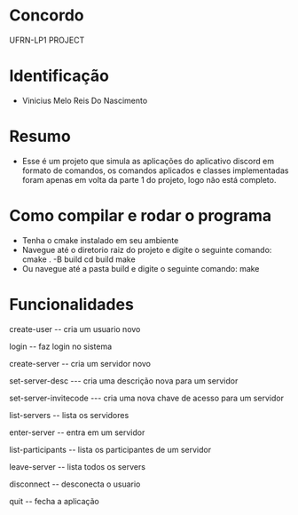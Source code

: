 # Concordo
UFRN-LP1 PROJECT

# Identificação
- Vinicius Melo Reis Do Nascimento

# Resumo
- Esse é um projeto que simula as aplicações do aplicativo discord em formato de comandos, os comandos aplicados e classes implementadas foram apenas em volta da parte 1 do projeto, logo não está completo.


# Como compilar e rodar o programa
- Tenha o cmake instalado em seu ambiente
- Navegue até o diretorio raiz do projeto e digite o seguinte comando: cmake . -B build cd build make 
- Ou navegue até a pasta build e digite o seguinte comando: make


# Funcionalidades
create-user <email> <password> <name> -- cria um usuario novo

login <email> <password> -- faz login no sistema

create-server <name> -- cria um servidor novo

set-server-desc <name> <description> --- cria uma descrição nova para um servidor

set-server-invitecode <name> <inviteCode> --- cria uma nova chave de acesso para um servidor 

list-servers -- lista os servidores

enter-server <name> -- entra em um servidor

list-participants -- lista os participantes de um servidor

leave-server -- lista todos os servers

disconnect -- desconecta o usuario

quit -- fecha a aplicação


